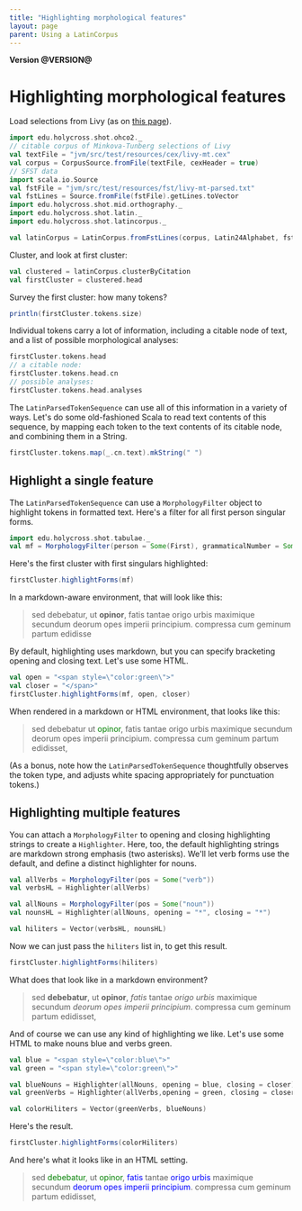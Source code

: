 ```yaml
---
title: "Highlighting morphological features"
layout: page
parent: Using a LatinCorpus
---
```


**Version @VERSION@**

# Highlighting morphological features

Load selections from Livy (as on [this page](../citableNodes/)).


```scala mdoc:invisible
import edu.holycross.shot.ohco2._
// citable corpus of Minkova-Tunberg selections of Livy
val textFile = "jvm/src/test/resources/cex/livy-mt.cex"
val corpus = CorpusSource.fromFile(textFile, cexHeader = true)
// SFST data
import scala.io.Source
val fstFile = "jvm/src/test/resources/fst/livy-mt-parsed.txt"
val fstLines = Source.fromFile(fstFile).getLines.toVector
import edu.holycross.shot.mid.orthography._
import edu.holycross.shot.latin._
import edu.holycross.shot.latincorpus._
```

```scala mdoc:silent
val latinCorpus = LatinCorpus.fromFstLines(corpus, Latin24Alphabet, fstLines, strict=false)
```

Cluster, and look at first cluster:

```scala mdoc:silent
val clustered = latinCorpus.clusterByCitation
val firstCluster = clustered.head
```

Survey the first cluster: how many tokens?

```scala mdoc
println(firstCluster.tokens.size)
```


Individual tokens carry a lot of information, including a citable node of text, and a list of possible morphological analyses:

```scala mdoc
firstCluster.tokens.head
// a citable node:
firstCluster.tokens.head.cn
// possible analyses:
firstCluster.tokens.head.analyses
```


The `LatinParsedTokenSequence` can use all of this information in a variety of ways.  Let's do some old-fashioned Scala to read text contents of this sequence, by mapping each token to the text contents of its citable node, and combining them in a String.


```scala mdoc
firstCluster.tokens.map(_.cn.text).mkString(" ")
```


## Highlight a single feature

The `LatinParsedTokenSequence` can use a `MorphologyFilter` object to highlight tokens in formatted text.  Here's a filter for all first person singular forms.

```scala mdoc
import edu.holycross.shot.tabulae._
val mf = MorphologyFilter(person = Some(First), grammaticalNumber = Some(Singular))
```

Here's the first cluster with first singulars highlighted:

```scala mdoc
firstCluster.highlightForms(mf)
```

In a markdown-aware environment, that will look like this:

>sed debebatur, ut **opinor**, fatis tantae origo urbis maximique secundum deorum opes imperii principium. compressa cum geminum partum edidisse





By default, highlighting uses markdown, but you can specify bracketing opening and closing text.  Let's use some HTML.

```scala mdoc
val open = "<span style=\"color:green\">"
val closer = "</span>"
firstCluster.highlightForms(mf, open, closer)
```

When rendered in a markdown or HTML environment, that looks like this:


> sed debebatur  ut <span style="color:green">opinor</span>, fatis tantae origo urbis maximique secundum deorum opes imperii principium. compressa cum geminum partum edidisset,


(As a bonus, note how the `LatinParsedTokenSequence` thoughtfully observes the token type, and adjusts white spacing appropriately for punctuation tokens.)




## Highlighting multiple features

You can attach a `MorphologyFilter` to opening and closing highlighting strings to create a `Highlighter`.  Here, too, the default highlighting strings are markdown strong emphasis (two asterisks).  We'll let verb forms use the default, and define a distinct highlighter for nouns.



```scala mdoc:silent
val allVerbs = MorphologyFilter(pos = Some("verb"))
val verbsHL = Highlighter(allVerbs)

val allNouns = MorphologyFilter(pos = Some("noun"))
val nounsHL = Highlighter(allNouns, opening = "*", closing = "*")

val hiliters = Vector(verbsHL, nounsHL)
```

Now we can just pass the `hiliters` list in, to get this result.

```scala mdoc
firstCluster.highlightForms(hiliters)
```

What does that look like in a markdown environment?

>sed **debebatur**, ut **opinor**, *fatis* tantae *origo* *urbis* maximique secundum *deorum* *opes* *imperii* *principium*. compressa cum geminum partum edidisset,

And of course we can use any kind of highlighting we like.  Let's use some HTML to make nouns blue and verbs green.

```scala mdoc:silent
val blue = "<span style=\"color:blue\">"
val green = "<span style=\"color:green\">"

val blueNouns = Highlighter(allNouns, opening = blue, closing = closer)
val greenVerbs = Highlighter(allVerbs,opening = green, closing = closer)

val colorHiliters = Vector(greenVerbs, blueNouns)
```

Here's the result.

```scala mdoc
firstCluster.highlightForms(colorHiliters)
```

And here's what it looks like in an HTML setting.

>sed <span style="color:green">debebatur</span>, ut <span style="color:green">opinor</span>, <span style="color:blue">fatis</span> tantae <span style="color:blue">origo</span> <span style="color:blue">urbis</span> maximique secundum <span style="color:blue">deorum</span> <span style="color:blue">opes</span> <span style="color:blue">imperii</span> <span style="color:blue">principium</span>. compressa cum geminum partum edidisset,
